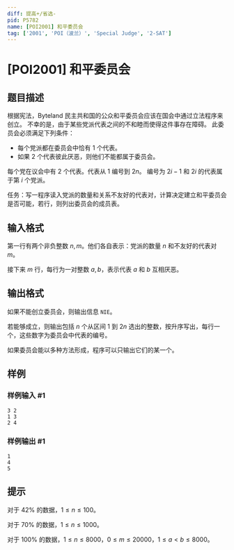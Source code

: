 ```yaml
---
diff: 提高+/省选-
pid: P5782
name: [POI2001] 和平委员会
tag: ['2001', 'POI（波兰）', 'Special Judge', '2-SAT']
---
```

# [POI2001] 和平委员会
## 题目描述

根据宪法，Byteland 民主共和国的公众和平委员会应该在国会中通过立法程序来创立。 不幸的是，由于某些党派代表之间的不和睦而使得这件事存在障碍。 此委员会必须满足下列条件：

- 每个党派都在委员会中恰有 $1$ 个代表。
- 如果 $2$ 个代表彼此厌恶，则他们不能都属于委员会。

每个党在议会中有 $2$ 个代表。代表从 $1$ 编号到 $2n$。 编号为 $2i-1$ 和   $2i$ 的代表属于第 $i$ 个党派。 

任务：写一程序读入党派的数量和关系不友好的代表对，计算决定建立和平委员会是否可能，若行，则列出委员会的成员表。
## 输入格式

第一行有两个非负整数 $n,m$。他们各自表示：党派的数量 $n$ 和不友好的代表对 $m$。

接下来 $m$ 行，每行为一对整数 $a,b$，表示代表 $a$ 和 $b$ 互相厌恶。
## 输出格式

如果不能创立委员会，则输出信息 `NIE`。

若能够成立，则输出包括 $n$ 个从区间 $1$ 到 $2n$ 选出的整数，按升序写出，每行一个，这些数字为委员会中代表的编号。

如果委员会能以多种方法形成，程序可以只输出它们的某一个。
## 样例

### 样例输入 #1
```
3 2
1 3
2 4

```
### 样例输出 #1
```
1
4
5

```
## 提示

对于 $42\%$ 的数据，$1 \leq n \leq 100$。

对于 $70\%$ 的数据，$1 \leq n \leq 1000$。

对于 $100\%$ 的数据，$1 \leq n \leq 8000$，$0 \leq m \leq 20000$，$1 \leq a < b \leq 8000$。

